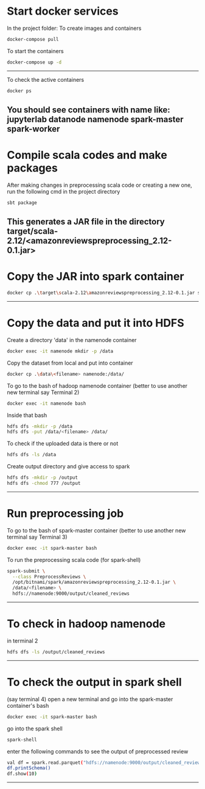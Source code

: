 # Start docker services
In the project folder:
To create images and containers
```bash
docker-compose pull
```
To start the containers
```bash
docker-compose up -d
```
---
To check the active containers
```bash
docker ps
```
You should see containers with name like:
jupyterlab
datanode
namenode
spark-master
spark-worker
---

# Compile scala codes and make packages
After making changes in preprocessing scala code or creating a new one, run the following cmd in the project directory
```bash
sbt package
```
This generates a JAR file in the directory target/scala-2.12/<amazonreviewspreprocessing_2.12-0.1.jar>
---

# Copy the JAR into spark container
```bash
docker cp .\target\scala-2.12\amazonreviewspreprocessing_2.12-0.1.jar spark-master:/opt/bitnami/spark/
```
---

# Copy the data and put it into HDFS 
Create a directory 'data' in the namenode container
```bash
docker exec -it namenode mkdir -p /data
```
Copy the dataset from local and put into container
```bash
docker cp .\data\<filename> namenode:/data/
```
To go to the bash of hadoop namenode container (better to use another new terminal say Terminal 2)
```bash
docker exec -it namenode bash
```
Inside that bash
```bash
hdfs dfs -mkdir -p /data
hdfs dfs -put /data/<filename> /data/
```
To check if the uploaded data is there or not
```bash
hdfs dfs -ls /data
```
Create output directory and give access to spark
```bash
hdfs dfs -mkdir -p /output
hdfs dfs -chmod 777 /output
```
---

# Run preprocessing job
To go to the bash of spark-master container (better to use another new terminal say Terminal 3)
```bash
docker exec -it spark-master bash
```
To run the preprocessing scala code (for spark-shell)
```bash
spark-submit \
  --class PreprocessReviews \
  /opt/bitnami/spark/amazonreviewspreprocessing_2.12-0.1.jar \
  /data/<filename> \
  hdfs://namenode:9000/output/cleaned_reviews
```
---
# To check in hadoop namenode
in terminal 2
```bash
hdfs dfs -ls /output/cleaned_reviews
```
---
# To check the output in spark shell
(say terminal 4)
open a new terminal and go into the spark-master container's bash
```bash
docker exec -it spark-master bash
```
go into the spark shell
```bash
spark-shell
```
enter the following commands to see the output of preprocessed review
```bash
val df = spark.read.parquet("hdfs://namenode:9000/output/cleaned_reviews")
df.printSchema()
df.show(10)
```
---